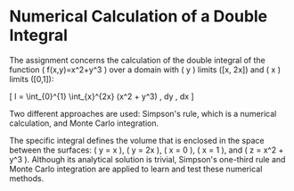 # Numerical Calculation of a Double Integral

The assignment concerns the calculation of the double integral of the function \( f(x,y)=x^2+y^3 \) over a domain with \( y \) limits \([x, 2x]\) and \( x \) limits \([0,1]\):

\[ 
I = \int_{0}^{1} \int_{x}^{2x} (x^2 + y^3) \, dy \, dx 
\]

Two different approaches are used: Simpson's rule, which is a numerical calculation, and Monte Carlo integration. 

The specific integral defines the volume that is enclosed in the space between the surfaces: \( y = x \), \( y = 2x \), \( x = 0 \), \( x = 1 \), and \( z = x^2 + y^3 \). Although its analytical solution is trivial, Simpson's one-third rule and Monte Carlo integration are applied to learn and test these numerical methods.
